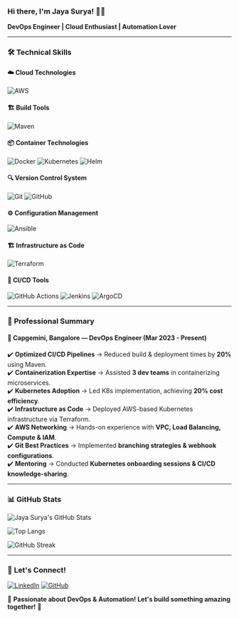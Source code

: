 
### Hi there, I'm Jaya Surya! 👋🚀

**DevOps Engineer | Cloud Enthusiast | Automation Lover**

---

### 🛠️ **Technical Skills**

#### ☁️ **Cloud Technologies**
![AWS](https://img.shields.io/badge/AWS-Cloud-orange?style=for-the-badge&logo=amazonaws)

#### 🏗️ **Build Tools**
![Maven](https://img.shields.io/badge/Maven-Build-blue?style=for-the-badge&logo=apachemaven)

#### 📦 **Container Technologies**
![Docker](https://img.shields.io/badge/Docker-Containers-blue?style=for-the-badge&logo=docker)
![Kubernetes](https://img.shields.io/badge/Kubernetes-Orchestration-blue?style=for-the-badge&logo=kubernetes)
![Helm](https://img.shields.io/badge/Helm-Package%20Manager-blue?style=for-the-badge&logo=helm)

#### 🔍 **Version Control System**
![Git](https://img.shields.io/badge/Git-Version%20Control-orange?style=for-the-badge&logo=git)
![GitHub](https://img.shields.io/badge/GitHub-Repository-black?style=for-the-badge&logo=github)

#### ⚙️ **Configuration Management**
![Ansible](https://img.shields.io/badge/Ansible-Automation-red?style=for-the-badge&logo=ansible)

#### 🏗 **Infrastructure as Code**
![Terraform](https://img.shields.io/badge/Terraform-IaC-purple?style=for-the-badge&logo=terraform)

#### 🚀 **CI/CD Tools**
![GitHub Actions](https://img.shields.io/badge/GitHub%20Actions-CI/CD-black?style=for-the-badge&logo=githubactions)
![Jenkins](https://img.shields.io/badge/Jenkins-Automation-red?style=for-the-badge&logo=jenkins)
![ArgoCD](https://img.shields.io/badge/ArgoCD-Delivery-blue?style=for-the-badge&logo=argo)

---

### 💼 **Professional Summary**

#### 🏢 **Capgemini, Bangalore — DevOps Engineer (Mar 2023 - Present)**

✔️ **Optimized CI/CD Pipelines** → Reduced build & deployment times by **20%** using Maven.  
✔️ **Containerization Expertise** → Assisted **3 dev teams** in containerizing microservices.  
✔️ **Kubernetes Adoption** → Led K8s implementation, achieving **20% cost efficiency**.  
✔️ **Infrastructure as Code** → Deployed AWS-based Kubernetes infrastructure via Terraform.  
✔️ **AWS Networking** → Hands-on experience with **VPC, Load Balancing, Compute & IAM**.  
✔️ **Git Best Practices** → Implemented **branching strategies & webhook configurations**.  
✔️ **Mentoring** → Conducted **Kubernetes onboarding sessions & CI/CD knowledge-sharing**.  

---

### 📊 **GitHub Stats**

![Jaya Surya's GitHub Stats](https://github-readme-stats.vercel.app/api?username=Jayasurya0199&show_icons=true&theme=dark)

![Top Langs](https://github-readme-stats.vercel.app/api/top-langs/?username=Jayasurya0199&layout=compact&theme=dark)

![GitHub Streak](https://streak-stats.demolab.com?user=Jayasurya0199&theme=dark)

---

### 🔗 **Let's Connect!**
[![LinkedIn](https://img.shields.io/badge/LinkedIn-Connect-blue?style=for-the-badge&logo=linkedin)](https://www.linkedin.com/in/jaya-surya-90a0771bb/)
[![GitHub](https://img.shields.io/badge/GitHub-Profile-black?style=for-the-badge&logo=github)](https://github.com/Jayasurya0199)

🚀 **Passionate about DevOps & Automation! Let's build something amazing together!** 🚀

